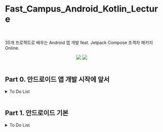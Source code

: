 # Fast_Campus_Android_Kotlin_Lecture
</br>

35개 프로젝트로 배우는 Android 앱 개발 feat. Jetpack Compose 초격차 패키지 Online.
</br>

<div align = "center">
<img src="https://img.shields.io/badge/Kotlin-7F52FF?style=flat&logo=Kotlin&logoColor=white"/>
<img src="https://img.shields.io/badge/Android-3DDC84?style=flat&logo=Android&logoColor=white"/>
</div>
</br>

## **Part 0. 안드로이드 앱 개발 시작에 앞서**
<details>
  <summary> To Do List </summary>
  
  |Chapter Num|내용|Check Done|Link|
  |:---:|:---:|:---|:---:|
  |1|**Kotlin 기초**|<ul><li>- [x] 1. ~~오리엔테이션~~ </li><li>- [x] 2. ~~함수~~ </li><li>- [x] 3. ~~변수(val, var)~~ </li><li>- [x] 4. ~~클래스~~ </li><li>- [x] 5. ~~조건식~~ </li><li>- [x] 6. ~~반복문~~ </li><li>- [x] 7. ~~컬렉션(list, map, set)~~ </li><li>- [x] 8. ~~Null~~ </li><li>- [x] 9. ~~타입체크와 캐스팅~~ </li><li>- [x] 10. ~~String Template~~</li></ul>|[Github Repository](app/src/main/java/com/example/android_kotlin_lecture/Chapter_01)|
  |2|**Kotlin 중급**|<ul><li>- [ ] 1. 람다 </li><li>- [ ] 2. 확장함수 </li><li>- [ ] 3. Scope Function </li><li>- [ ] 4. 초기화 지연 </li><li>- [ ] 5. Data, Sealed Class </li><li>- [ ] 6. Object, Companion Object</li></ul>|[Github Repository](app/src/main/java/com/example/android_kotlin_lecture/Chapter_02)|
  |3|**Android 기본**|<ul><li>- [ ] 1. Android OS </li><li>- [ ] 2. Android 기본 요소 </li><li>- [ ] 3. Activity 생명주기 (1) </li><li>- [ ] 4. Activity 생명주기 (2) </li><li>- [ ] 5. 뷰 그러지는 순서 </li></ul>|[Github Repository](app/src/main/java/com/example/android_kotlin_lecture/Chapter_03)|
  |4|**Anroid 개발 환경설정**|<ul><li>- [ ] 1. Android Studio 설치 </li><li>- [ ] 2. Android Studio 살펴보기 </li><li>- [ ] 3. ktlint 적용해보기 </li><li>- [ ] 4. detekt 적용해보기</li></ul>| ❌ |
</details>
  
</br>

## **Part 1. 안드로이드 기본**
<details>
  <summary> To Do List </summary>
  
  |Chapter Num|내용|Check Done|Link|
  |:---:|:---:|:---|:---:|
  |1|**오리엔테이션**|<ul><li>- [ ] 1. 오리엔테이션 </li></ul>| ❌ |
  |2|**숫자세기 앱**|<ul><li>- [ ] 1. 개요 및 학습목표 </li><li>- [ ] 2. 프로젝트 셋팅 </li><li>- [ ] 3. 숫자세기 UI 그리기 (1) </li><li>- [ ] 4. 숫자세기 UI 그리기 (2) </li><li>- [ ] 5. 유저 입력값 받아오기 </li><li>- [ ] 6. 숫자세기 기능 구현 </li><li>- [ ] 7. 복습 및 한걸음 더 </li></ul>| [Github Repository](app/src/main/java/com/example/android_kotlin_lecture/Chapter_01)|
  |3|**단위 변환기 앱**|<ul><li>- [ ] 1. 개요 및 학습 목표 </li><li>- [ ] 2. 길이변환 UI 그리기 (1) </li><li>- [ ] 3. 길이변환 UI 그리기 (2) </li><li>- [ ] 4. UI 요소 가져오기 </li><li>- [ ] 5. 단위변환 기능 구현 </li><li>- [ ] 6. 화면전환 시 데이터 유지 </li><li>- [ ] 7. 복습 및 한걸음 더 </li></ul>|[Github Repository](app/src/main/java/com/example/android_kotlin_lecture/Chapter_01)|
  |4|**응급 의료정보 앱**|<ul><li>- [ ] 1. 개요 및 학습 목표 </li><li>- [ ] 2. 응급의료 정보 UI 그리기 (1) </li><li>- [ ] 3. 화면 전환하기 </li><li>- [ ] 4. 응급의료 정보 UI 그리기 (2) </li><li>- [ ] 5. 응급의료 정보 UI 그리기 (3) </li><li>- [ ] 6. 데이터 저장하고 불러오기 </li><li>- [ ] 7. 데이터 삭제하기 </li><li>- [ ] 8. 전화 앱 실행하기 </li><li>- [ ] 9. 복습 및 한걸음 더</li></ul>|[Github Repository](app/src/main/java/com/example/android_kotlin_lecture/Chapter_01)|
  |5|**계산기 앱**|<ul><li>- [ ] 1. 개요 및 학습 목표 </li><li>- [ ] 2. 계산기 UI 그리기 </li><li>- [ ] 3. 계산 기능 구현하기 (1) </li><li>- [ ] 4. 계산 기능 구현하기 (2) </li><li>- [ ] 5. 계산기 UI 꾸미기 </li><li>- [ ] 6. 복습 및 한걸음 더 </li></ul>|[Github Repository](app/src/main/java/com/example/android_kotlin_lecture/Chapter_01)|
  |6|**스톱워치 앱**|<ul><li>- [ ] 1. 개요 및 학습 목표 </li><li>- [ ] 2. 스톱워치 UI 그리기 (1) </li><li>- [ ] 3. 스톱워치 기능 구현 (1) </li><li>- [ ] 4. 안드로이드 스레드 </li><li>- [ ] 5. 스톱워치 기능 구현 (2) </li><li>- [ ] 6. 스톱워치 UI 그리기 (2) </li><li>- [ ] 7. 스톱워치 기능 구현 (3) </li><li>- [ ] 8. 복습 및 한걸음 더 </li></ul>|[Github Repository](app/src/main/java/com/example/android_kotlin_lecture/Chapter_01)|
  |7|**단어장 앱**|<ul><li>- [ ] 1. 개요 및 학습 목표 </li><li>- [ ] 2. 단어장 UI 그리기 (1) </li><li>- [ ] 3. 단어장 UI 그리기 (2) </li><li>- [ ] 4. 단어장 UI 그리기 (3) </li><li>- [ ] 5. 단어장 기능 구현하기 (1) - 저장 </li><li>- [ ] 6. 단어장 기능 구현하기 (2) - 읽기, 삭제 </li><li>- [ ] 7. 단어장 기능 구현하기 (3) - 수정 </li><li>- [ ] 8. 단어장 UI 그리기 (4) </li><li>- [ ] 9. 복습 및 한걸음 더 </li></ul>|[Github Repository](app/src/main/java/com/example/android_kotlin_lecture/Chapter_01)|
  |8|**나만의 액자**|<ul><li>- [ ] 1. 개요 및 학습 목표 </li><li>- [ ] 2. 권한 가져오기 </li><li>- [ ] 3. 갤러리에서 이미지 불러오기 </li><li>- [ ] 4. 액자 UI 그리기 (1) </li><li>- [ ] 5. 액자 UI 그리기 (2) </li><li>- [ ] 6. 액자 UI 그리기 (3) </li><li>- [ ] 7. 액자 UI 그리기 (4) </li><li>- [ ] 8. 복습 및 한걸음 더 </li></ul>|[Github Repository](app/src/main/java/com/example/android_kotlin_lecture/Chapter_01)|
  |9|**음악재생 앱**|<ul><li>- [ ] 1. 개요 및 학습 목표 </li><li>- [ ] 2. MediaPlayer로 음원재생 (1) </li><li>- [ ] 3. MediaPlayer로 음원재생 (2) </li><li>- [ ] 4. MediaPlayer로 음원재생 (3) </li><li>- [ ] 5. 디바이스 이벤트 알림 </li><li>- [ ] 6. 복습 및 한걸음 더 </li></ul>|[Github Repository](app/src/main/java/com/example/android_kotlin_lecture/Chapter_01)|
</details>
